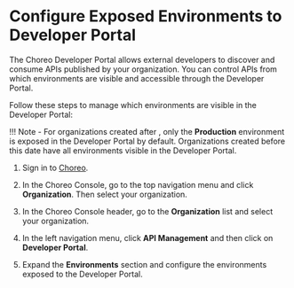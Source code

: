 # Configure Exposed Environments to Developer Portal

The Choreo Developer Portal allows external developers to discover and consume APIs published by your organization. You can control APIs from which environments are visible and accessible through the Developer Portal.

Follow these steps to manage which environments are visible in the Developer Portal:

!!! Note -
    For organizations created after <date>, only the **Production** environment is exposed in the Developer Portal by default. Organizations created before this date have all environments visible in the Developer Portal.

1. Sign in to [Choreo](https://console.choreo.dev/).
2. In the Choreo Console, go to the top navigation menu and click **Organization**. Then select your organization. 

2. In the Choreo Console header, go to the **Organization** list and select your organization.

3. In the left navigation menu, click **API Management** and then click on **Developer Portal**.

4. Expand the **Environments** section and configure the environments exposed to the Developer Portal.
